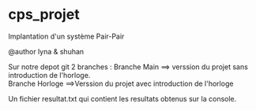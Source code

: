 # cps_projet 
Implantation d'un système Pair-Pair 

 @author lyna & shuhan  


Sur notre depot git 2 branches :
Branche Main ==> verssion du projet sans introduction de l'horloge.  
Branche Horloge ==>Verssion du projet avec introduction de l'horloge

Un fichier resultat.txt qui contient les resultats obtenus sur la console.

